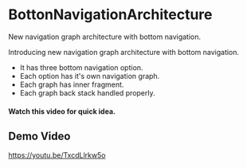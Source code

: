 # BottonNavigationArchitecture
New navigation graph architecture with bottom navigation.

Introducing new navigation graph architecture with bottom navigation. 
  - It has three bottom navigation option.
  - Each option has it's own navigation graph.
  - Each graph has inner fragment.
  - Each graph back stack handled properly.

#### Watch this video for quick idea.

## Demo Video 

https://youtu.be/TxcdLlrkw5o
